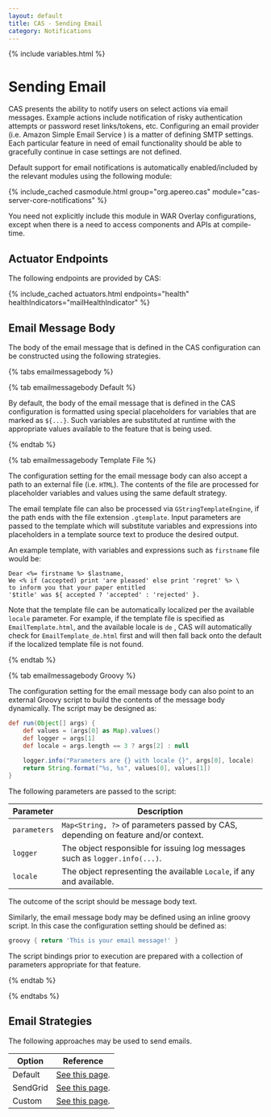 ```yaml
---
layout: default
title: CAS - Sending Email
category: Notifications
---
```


{% include variables.html %}

# Sending Email

CAS presents the ability to notify users on select actions via email messages. Example actions include notification 
of risky authentication attempts or password reset links/tokens, etc. Configuring 
an email provider (i.e. Amazon Simple Email Service ) is a matter of defining SMTP settings. Each particular feature 
in need of email functionality should be able to gracefully continue in case settings are not defined. 

Default support for email notifications is automatically 
enabled/included by the relevant modules using the following module:

{% include_cached casmodule.html group="org.apereo.cas" module="cas-server-core-notifications" %}

You need not explicitly include this module in WAR Overlay configurations, except 
when there is a need to access components and APIs at compile-time. 

## Actuator Endpoints

The following endpoints are provided by CAS:

{% include_cached actuators.html endpoints="health" healthIndicators="mailHealthIndicator" %}
            
## Email Message Body

The body of the email message that is defined in the CAS configuration can be 
constructed using the following strategies.
     
{% tabs emailmessagebody %}

{% tab emailmessagebody Default %}

By default, the body of the email message that is defined in the CAS configuration is
formatted using special placeholders for variables that are marked as `${...}`. Such variables
are substituted at runtime with the appropriate values available to the feature that is being used.

{% endtab %}

{% tab emailmessagebody Template File %}

The configuration setting for the email message body can also accept a path to an external file (i.e. `HTML`).
The contents of the file are processed for placeholder variables and values using the same default strategy.

The email template file can also be processed via `GStringTemplateEngine`, if the path ends
with the file extension `.gtemplate`. Input parameters are passed to the template which will
substitute variables and expressions into placeholders in a template source text to produce the desired output.

An example template, with variables and expressions such as `firstname` file would be:

```
Dear <%= firstname %> $lastname,
We <% if (accepted) print 'are pleased' else print 'regret' %> \
to inform you that your paper entitled
'$title' was ${ accepted ? 'accepted' : 'rejected' }.
```

Note that the template file can be automatically localized per the available `locale` parameter.
For example, if the template file is specified as `EmailTemplate.html`, and the available locale is `de` ,
CAS will automatically check for `EmailTemplate_de.html` first and will then fall back onto the default if the
localized template file is not found.

{% endtab %}

{% tab emailmessagebody Groovy %}

The configuration setting for the email message body can also point to an external Groovy script
to build the contents of the message body dynamically. The script may be designed as:

```groovy
def run(Object[] args) {
    def values = (args[0] as Map).values()
    def logger = args[1]
    def locale = args.length == 3 ? args[2] : null
    
    logger.info("Parameters are {} with locale {}", args[0], locale)
    return String.format("%s, %s", values[0], values[1])
}
```

The following parameters are passed to the script:

| Parameter    | Description                                                                        |
|--------------|------------------------------------------------------------------------------------|
| `parameters` | `Map<String, ?>` of parameters passed by CAS, depending on feature and/or context. |
| `logger`     | The object responsible for issuing log messages such as `logger.info(...)`.        |
| `locale`     | The object representing the available `Locale`, if any and available.              |

The outcome of the script should be message body text.

Similarly, the email message body may be defined using an inline groovy script. In this case the configuration setting should be defined as:

```groovy
groovy { return 'This is your email message!' }
```

The script bindings prior to execution are prepared with a collection of parameters appropriate for that feature.   

{% endtab %}

{% endtabs %}
   
## Email Strategies

The following approaches may be used to send emails.

| Option   | Reference                                                   |
|----------|-------------------------------------------------------------|
| Default  | [See this page](Sending-Email-Configuration-Default.html).  |
| SendGrid | [See this page](Sending-Email-Configuration-SendGrid.html). |
| Custom   | [See this page](Sending-Email-Configuration-Custom.html).   |
